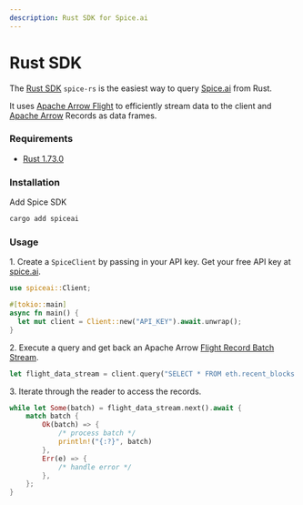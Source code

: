 ```yaml
---
description: Rust SDK for Spice.ai
---
```


# Rust SDK

The [Rust SDK](https://github.com/spiceai/spice-rs) `spice-rs` is the easiest way to query [Spice.ai](https://spice.ai) from Rust.

It uses [Apache Arrow Flight](https://arrow.apache.org/docs/format/Flight.html) to efficiently stream data to the client and [Apache Arrow](https://arrow.apache.org/) Records as data frames.

### Requirements

* [Rust 1.73.0](https://blog.rust-lang.org/2023/10/05/Rust-1.73.0.html)

### Installation

Add Spice SDK

```bash
cargo add spiceai
```

### Usage

1\. Create a `SpiceClient` by passing in your API key. Get your free API key at [spice.ai](https://spice.ai/).

```rust
use spiceai::Client;

#[tokio::main]
async fn main() {
  let mut client = Client::new("API_KEY").await.unwrap();
}
```

2\. Execute a query and get back an Apache Arrow [Flight Record Batch Stream](https://arrow.apache.org/rust/arrow\_flight/decode/struct.FlightRecordBatchStream.html).

```rust
let flight_data_stream = client.query("SELECT * FROM eth.recent_blocks LIMIT 10;").await.expect("Error executing query");
```

3\. Iterate through the reader to access the records.

```rust
while let Some(batch) = flight_data_stream.next().await {
    match batch {
        Ok(batch) => {
            /* process batch */
            println!("{:?}", batch)
        },
        Err(e) => {
            /* handle error */
        },
    };
}
```
